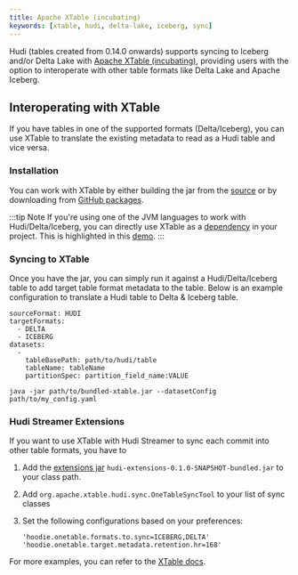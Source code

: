 ```yaml
---
title: Apache XTable (incubating)
keywords: [xtable, hudi, delta-lake, iceberg, sync]
---
```


Hudi (tables created from 0.14.0 onwards) supports syncing to Iceberg and/or Delta Lake with [Apache XTable (incubating)](https://xtable.apache.org/), providing users with the option to interoperate with other table formats like Delta Lake and Apache Iceberg.

## Interoperating with XTable

If you have tables in one of the supported formats (Delta/Iceberg), you can use XTable to translate the existing metadata to read as a Hudi table and vice versa.

### Installation

You can work with XTable by either building the jar from the [source](https://github.com/apache/incubator-xtable) or by downloading from [GitHub packages](https://github.com/apache/incubator-xtable/packages/1986830).

:::tip Note
If you're using one of the JVM languages to work with Hudi/Delta/Iceberg, you can directly use XTable as a [dependency](https://github.com/apache/incubator-xtable/packages/1986830) in your project.
This is highlighted in this [demo](https://xtable.apache.org/docs/demo/docker).
:::

### Syncing to XTable

Once you have the jar, you can simply run it against a Hudi/Delta/Iceberg table to add target table format metadata to the table.
Below is an example configuration to translate a Hudi table to Delta & Iceberg table.

```shell md title="my_config.yaml"
sourceFormat: HUDI
targetFormats:
  - DELTA
  - ICEBERG
datasets:
  -
    tableBasePath: path/to/hudi/table
    tableName: tableName
    partitionSpec: partition_field_name:VALUE
```

```shell md title="shell"
java -jar path/to/bundled-xtable.jar --datasetConfig path/to/my_config.yaml
```

### Hudi Streamer Extensions
If you want to use XTable with Hudi Streamer to sync each commit into other table formats, you have to

1. Add the [extensions jar](https://github.com/apache/incubator-xtable/tree/main/hudi-support/extensions) `hudi-extensions-0.1.0-SNAPSHOT-bundled.jar` to your class path.
2. Add `org.apache.xtable.hudi.sync.OneTableSyncTool` to your list of sync classes
3. Set the following configurations based on your preferences:

   ```
   'hoodie.onetable.formats.to.sync=ICEBERG,DELTA' 
   'hoodie.onetable.target.metadata.retention.hr=168'
   ```

For more examples, you can refer to the [XTable docs](https://xtable.apache.org/docs/how-to).